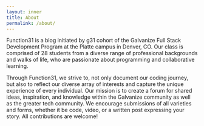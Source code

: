```yaml
---
layout: inner
title: About
permalink: /about/
---
```


Function31 is a blog initiated by g31 cohort of the Galvanize Full Stack Development Program at the Platte campus in Denver, CO. Our class is comprised of 28 students from a diverse range of professional backgrounds and walks of life, who are passionate about programming and collaborative learning.

Through Function31, we strive to, not only document our coding journey, but also to reflect our diverse array of interests and capture the unique experience of every individual. Our mission is to create a forum for shared ideas, inspiration, and knowledge within the Galvanize community as well as the greater tech community. We encourage submissions of all varieties and forms, whether it be code, video, or a written post expressing your story. All contributions are welcome!
